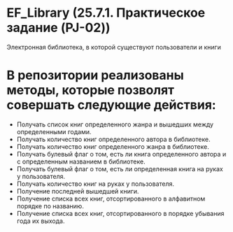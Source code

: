 # EF_Library (25.7.1. Практическое задание (PJ-02))
Электронная библиотека, в которой существуют пользователи и книги
# В репозитории реализованы методы, которые позволят совершать следующие действия:
* Получать список книг определенного жанра и вышедших между определенными годами.
* Получать количество книг определенного автора в библиотеке.
* Получать количество книг определенного жанра в библиотеке.
* Получать булевый флаг о том, есть ли книга определенного автора и с определенным названием в библиотеке.
* Получать булевый флаг о том, есть ли определенная книга на руках у пользователя.
* Получать количество книг на руках у пользователя.
* Получение последней вышедшей книги.
* Получение списка всех книг, отсортированного в алфавитном порядке по названию.
* Получение списка всех книг, отсортированного в порядке убывания года их выхода.
